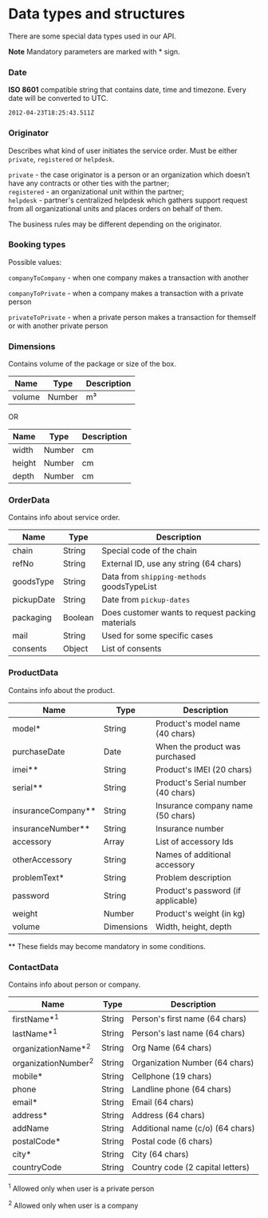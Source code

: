 # Data types and structures

There are some special data types used in our API.

**Note** Mandatory parameters are marked with  *  sign.

### Date

**ISO 8601** compatible string that contains date, time and timezone. Every date will be converted to UTC.

`2012-04-23T18:25:43.511Z`

### Originator

Describes what kind of user initiates the service order. Must be either `private`, `registered` or `helpdesk`.

`private` - the case originator is a person or an organization which doesn’t have any contracts or other ties with the partner;<br>
`registered` - an organizational unit within the partner;<br>
`helpdesk` - partner's centralized helpdesk which gathers support request from all organizational units and places orders on behalf of them.

The business rules may be different depending on the originator.

### Booking types

Possible values:

`companyToCompany` - when one company makes a transaction with another

`companyToPrivate` -  when a company makes a transaction with a private person

`privateToPrivate` - when a private person makes a transaction for themself or with another private person


### Dimensions

Contains volume of the package or size of the box.

| Name                   | Type       | Description                             |
| ---------------------- | ---------- | --------------------------------------- |
| volume                 | Number     | m³                                      |

OR

| Name                   | Type       | Description                             |
| ---------------------- | ---------- | --------------------------------------- |
| width                  | Number     | cm                                      |
| height                 | Number     | cm                                      |
| depth                  | Number     | cm                                      |

### OrderData

Contains info about service order.

| Name                   | Type       | Description                                |
| ---------------------- | ---------- | ------------------------------------------ |
| chain                  | String     | Special code of the chain                  |
| refNo                  | String     | External ID, use any string (64 chars)     |
| goodsType              | String     | Data from `shipping-methods` goodsTypeList |
| pickupDate             | String     | Date from `pickup-dates`                   |
| packaging              | Boolean    | Does customer wants to request packing materials |
| mail                   | String     | Used for some specific cases               |
| consents               | Object     | List of consents                           |


### ProductData

Contains info about the product.

| Name                   | Type       | Description                             |
| ---------------------- | ---------- | --------------------------------------- |
| model*      					 | String     | Product's model name (40 chars)         |
| purchaseDate           | Date       | When the product was purchased          |
| imei**      					 | String     | Product's IMEI (20 chars)           		|
| serial**    					 | String     | Product's Serial number (40 chars)      |
| insuranceCompany**     | String     | Insurance company name (50 chars)       |
| insuranceNumber**      | String     | Insurance number                        |
| accessory              | Array      | List of accessory Ids                   |
| otherAccessory         | String     | Names of additional accessory           |
| problemText*					 | String   	| Problem description                     |
| password               | String     | Product's password (if applicable)      |
| weight                 | Number     | Product's weight (in kg)                |
| volume                 | Dimensions | Width, height, depth                    |

\*\* These fields may become mandatory in some conditions.

### ContactData

Contains info about person or company.

| Name                    | Type       | Description                             |
| ----------------------- | ---------- | --------------------------------------- |
| firstName*<sup>1</sup>  | String     | Person's first name (64 chars)          |
| lastName*<sup>1</sup>| String     | Person's last name (64 chars)           |
| organizationName*<sup>2</sup>| String     | Org Name (64 chars)                     |
| organizationNumber<sup>2</sup>| String     | Organization Number (64 chars)          |
| mobile*     						| String     | Cellphone (19 chars)                    |
| phone                  	| String     | Landline phone (64 chars)               |
| email*     							| String     | Email (64 chars)                        |
| address*    						| String     | Address (64 chars)                      |
| addName               	| String     | Additional name (c/o) (64 chars)        |
| postalCode* 						| String     | Postal code (6 chars)                   |
| city*       						| String     | City (64 chars)                         |
| countryCode       	    | String     | Country code (2 capital letters)        |

<sup>1</sup> Allowed only when user is a private person

<sup>2</sup> Allowed only when user is a company
